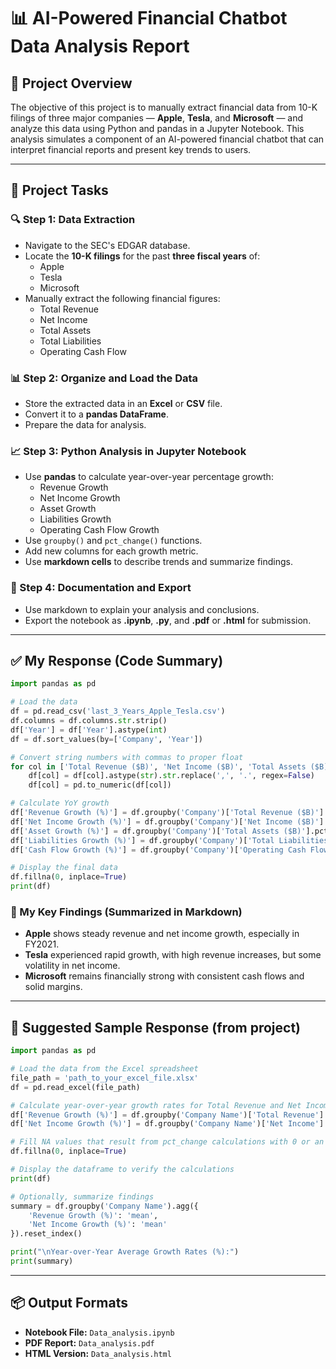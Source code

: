 
# 📊 AI-Powered Financial Chatbot Data Analysis Report

## 🧾 Project Overview

The objective of this project is to manually extract financial data from 10-K filings of three major companies — **Apple**, **Tesla**, and **Microsoft** — and analyze this data using Python and pandas in a Jupyter Notebook. This analysis simulates a component of an AI-powered financial chatbot that can interpret financial reports and present key trends to users.

---

## 🧩 Project Tasks

### 🔍 Step 1: Data Extraction

- Navigate to the SEC's EDGAR database.
- Locate the **10-K filings** for the past **three fiscal years** of:
  - Apple
  - Tesla
  - Microsoft
- Manually extract the following financial figures:
  - Total Revenue
  - Net Income
  - Total Assets
  - Total Liabilities
  - Operating Cash Flow

### 📊 Step 2: Organize and Load the Data

- Store the extracted data in an **Excel** or **CSV** file.
- Convert it to a **pandas DataFrame**.
- Prepare the data for analysis.

### 📈 Step 3: Python Analysis in Jupyter Notebook

- Use **pandas** to calculate year-over-year percentage growth:
  - Revenue Growth
  - Net Income Growth
  - Asset Growth
  - Liabilities Growth
  - Operating Cash Flow Growth
- Use `groupby()` and `pct_change()` functions.
- Add new columns for each growth metric.
- Use **markdown cells** to describe trends and summarize findings.

### 📝 Step 4: Documentation and Export

- Use markdown to explain your analysis and conclusions.
- Export the notebook as **.ipynb**, **.py**, and **.pdf** or **.html** for submission.

---

## ✅ My Response (Code Summary)

```python
import pandas as pd

# Load the data
df = pd.read_csv('last_3_Years_Apple_Tesla.csv')
df.columns = df.columns.str.strip()
df['Year'] = df['Year'].astype(int)
df = df.sort_values(by=['Company', 'Year'])

# Convert string numbers with commas to proper float
for col in ['Total Revenue ($B)', 'Net Income ($B)', 'Total Assets ($B)', 'Total Liabilities ($B)', 'Operating Cash Flow ($B)']:
    df[col] = df[col].astype(str).str.replace(',', '.', regex=False)
    df[col] = pd.to_numeric(df[col])

# Calculate YoY growth
df['Revenue Growth (%)'] = df.groupby('Company')['Total Revenue ($B)'].pct_change() * 100
df['Net Income Growth (%)'] = df.groupby('Company')['Net Income ($B)'].pct_change() * 100
df['Asset Growth (%)'] = df.groupby('Company')['Total Assets ($B)'].pct_change() * 100
df['Liabilities Growth (%)'] = df.groupby('Company')['Total Liabilities ($B)'].pct_change() * 100
df['Cash Flow Growth (%)'] = df.groupby('Company')['Operating Cash Flow ($B)'].pct_change() * 100

# Display the final data
df.fillna(0, inplace=True)
print(df)
```

### 🧠 My Key Findings (Summarized in Markdown)

- **Apple** shows steady revenue and net income growth, especially in FY2021.
- **Tesla** experienced rapid growth, with high revenue increases, but some volatility in net income.
- **Microsoft** remains financially strong with consistent cash flows and solid margins.

---

## 📝 Suggested Sample Response (from project)

```python
import pandas as pd

# Load the data from the Excel spreadsheet
file_path = 'path_to_your_excel_file.xlsx'
df = pd.read_excel(file_path)

# Calculate year-over-year growth rates for Total Revenue and Net Income
df['Revenue Growth (%)'] = df.groupby('Company Name')['Total Revenue'].pct_change() * 100
df['Net Income Growth (%)'] = df.groupby('Company Name')['Net Income'].pct_change() * 100

# Fill NA values that result from pct_change calculations with 0 or an appropriate value
df.fillna(0, inplace=True)

# Display the dataframe to verify the calculations
print(df)

# Optionally, summarize findings
summary = df.groupby('Company Name').agg({
    'Revenue Growth (%)': 'mean',
    'Net Income Growth (%)': 'mean'
}).reset_index()

print("\nYear-over-Year Average Growth Rates (%):")
print(summary)
```

---

## 📦 Output Formats

- **Notebook File:** `Data_analysis.ipynb`
- **PDF Report:** `Data_analysis.pdf`
- **HTML Version:** `Data_analysis.html`
